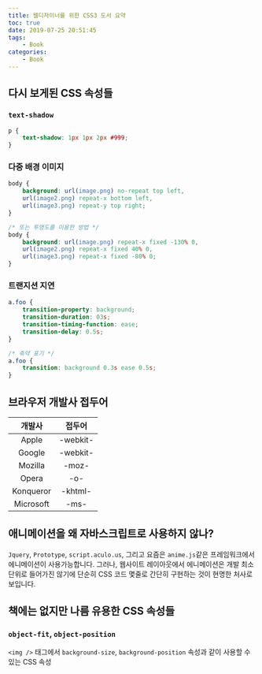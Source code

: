 ```yaml
---
title: 웹디자이너를 위한 CSS3 도서 요약
toc: true
date: 2019-07-25 20:51:45
tags:
    - Book
categories:
    - Book
---
```


## 다시 보게된 CSS 속성들

### `text-shadow`

```css
p {
    text-shadow: 1px 1px 2px #999;
}
```

### 다중 배경 이미지

```css
body {
    background: url(image.png) no-repeat top left,
    url(image2.png) repeat-x bottom left,
    url(image3.png) repeat-y top right;
}

/* 또는 투명도를 이용한 방법 */
body {
    background: url(image.png) repeat-x fixed -130% 0,
    url(image2.png) repeat-x fixed 40% 0,
    url(image3.png) repeat-x fixed -80% 0;
}
```



### 트랜지션 지연

```css
a.foo {
    transition-property: background;
    transition-duration: 03s;
    transition-timing-function: ease;
    transition-delay: 0.5s;
}

/* 축약 표기 */
a.foo {
    transition: background 0.3s ease 0.5s;
}
```





## 브라우저 개발사 접두어

|  개발사   |  접두어  |
| :-------: | :------: |
|   Apple   | -webkit- |
|  Google   | -webkit- |
|  Mozilla  |  -moz-   |
|   Opera   |   -o-    |
| Konqueror | -khtml-  |
| Microsoft |   -ms-   |



## 애니메이션을 왜 자바스크립트로 사용하지 않나?

`Jquery`, `Prototype`, `script.aculo.us`, 그리고 요즘은 `anime.js`같은 프레임워크에서 에니메이션이 사용가능합니다. 그러나, 웹사이트 레이아웃에서 에니메이션은 개발 최소단위로 들어가진 않기에 단순히 CSS 코드 몇줄로 간단히 구현하는 것이 현명한 처사로 보입니다.



## 책에는 없지만 나름 유용한 CSS 속성들

### 

### `object-fit`, `object-position`

`<img />` 태그에서 `background-size`, `background-position` 속성과 같이 사용할 수 있는 CSS 속성